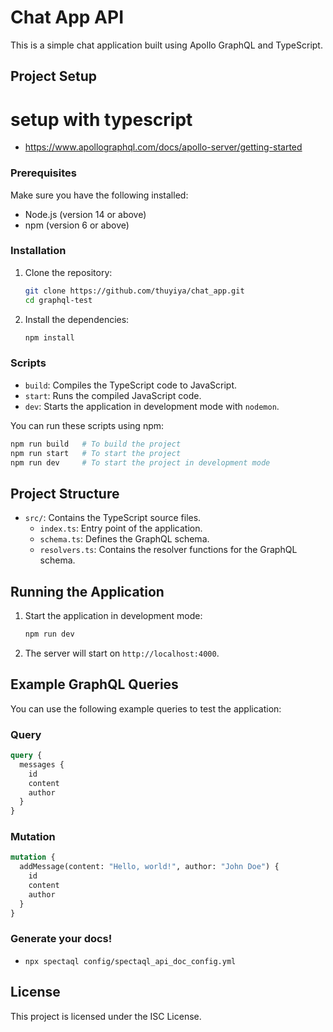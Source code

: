 # Chat App API

This is a simple chat application built using Apollo GraphQL and TypeScript.

## Project Setup

# setup with typescript
- https://www.apollographql.com/docs/apollo-server/getting-started


### Prerequisites

Make sure you have the following installed:

- Node.js (version 14 or above)
- npm (version 6 or above)

### Installation

1. Clone the repository:

   ```bash
   git clone https://github.com/thuyiya/chat_app.git
   cd graphql-test
   ```

2. Install the dependencies:

   ```bash
   npm install
   ```

### Scripts

- `build`: Compiles the TypeScript code to JavaScript.
- `start`: Runs the compiled JavaScript code.
- `dev`: Starts the application in development mode with `nodemon`.

You can run these scripts using npm:

```bash
npm run build   # To build the project
npm run start   # To start the project
npm run dev     # To start the project in development mode
```

## Project Structure

- `src/`: Contains the TypeScript source files.
  - `index.ts`: Entry point of the application.
  - `schema.ts`: Defines the GraphQL schema.
  - `resolvers.ts`: Contains the resolver functions for the GraphQL schema.

## Running the Application

1. Start the application in development mode:

   ```bash
   npm run dev
   ```

2. The server will start on `http://localhost:4000`.

## Example GraphQL Queries

You can use the following example queries to test the application:

### Query

```graphql
query {
  messages {
    id
    content
    author
  }
}
```

### Mutation

```graphql
mutation {
  addMessage(content: "Hello, world!", author: "John Doe") {
    id
    content
    author
  }
}
```

### Generate your docs!
- ```npx spectaql config/spectaql_api_doc_config.yml```

## License

This project is licensed under the ISC License.

